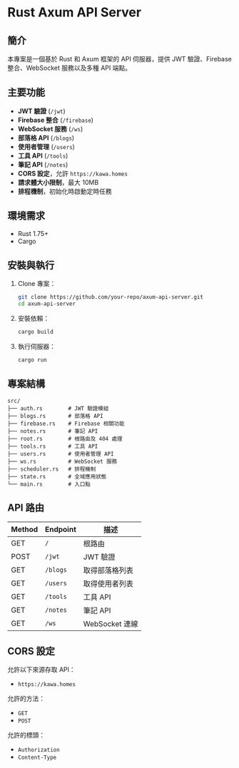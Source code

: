 # Rust Axum API Server

## 簡介
本專案是一個基於 Rust 和 Axum 框架的 API 伺服器，提供 JWT 驗證、Firebase 整合、WebSocket 服務以及多種 API 端點。

## 主要功能
- **JWT 驗證** (`/jwt`)
- **Firebase 整合** (`/firebase`)
- **WebSocket 服務** (`/ws`)
- **部落格 API** (`/blogs`)
- **使用者管理** (`/users`)
- **工具 API** (`/tools`)
- **筆記 API** (`/notes`)
- **CORS 設定**，允許 `https://kawa.homes`
- **請求體大小限制**，最大 10MB
- **排程機制**，初始化時啟動定時任務

## 環境需求
- Rust 1.75+
- Cargo

## 安裝與執行
1. Clone 專案：
   ```sh
   git clone https://github.com/your-repo/axum-api-server.git
   cd axum-api-server
   ```
2. 安裝依賴：
   ```sh
   cargo build
   ```
3. 執行伺服器：
   ```sh
   cargo run
   ```

## 專案結構
```
src/
├── auth.rs        # JWT 驗證模組
├── blogs.rs       # 部落格 API
├── firebase.rs    # Firebase 相關功能
├── notes.rs       # 筆記 API
├── root.rs        # 根路由及 404 處理
├── tools.rs       # 工具 API
├── users.rs       # 使用者管理 API
├── ws.rs          # WebSocket 服務
├── scheduler.rs   # 排程機制
├── state.rs       # 全域應用狀態
└── main.rs        # 入口點
```

## API 路由
| Method | Endpoint      | 描述 |
|--------|-------------|------|
| GET    | `/`         | 根路由 |
| POST   | `/jwt`      | JWT 驗證 |
| GET    | `/blogs`    | 取得部落格列表 |
| GET    | `/users`    | 取得使用者列表 |
| GET    | `/tools`    | 工具 API |
| GET    | `/notes`    | 筆記 API |
| GET    | `/ws`       | WebSocket 連線 |

## CORS 設定
允許以下來源存取 API：
- `https://kawa.homes`

允許的方法：
- `GET`
- `POST`

允許的標頭：
- `Authorization`
- `Content-Type`
